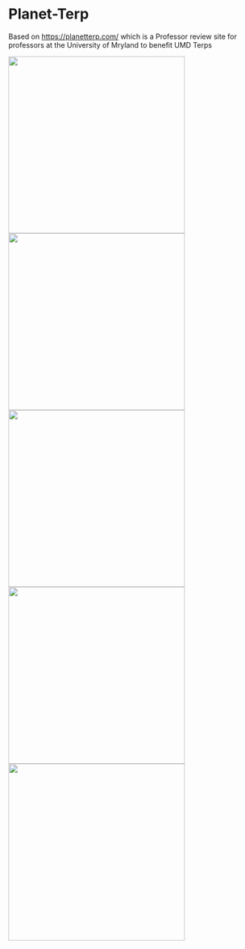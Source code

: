 # Planet-Terp
Based on https://planetterp.com/ which is a Professor review site for professors at the University of Mryland to benefit UMD Terps


<img src="https://user-images.githubusercontent.com/79062633/147370391-2fc7b0a1-4565-42e2-9e78-c1a3bf4a535c.PNG" width="350">
<img src="https://user-images.githubusercontent.com/79062633/143379794-d2779825-2241-4136-9c43-bb165b301c0b.png" width="350">
<img src="https://user-images.githubusercontent.com/79062633/143379810-749e7b04-c7d7-4c58-bd2b-02deef042400.png" width="350">
<img src="https://user-images.githubusercontent.com/79062633/143380347-d1a533f0-bffd-497d-8c1a-fcb4e656efbc.jpeg" width="350">
<img src="https://user-images.githubusercontent.com/79062633/143379855-3dace38e-03ad-4bca-b144-b827648ca351.png" width="350">

